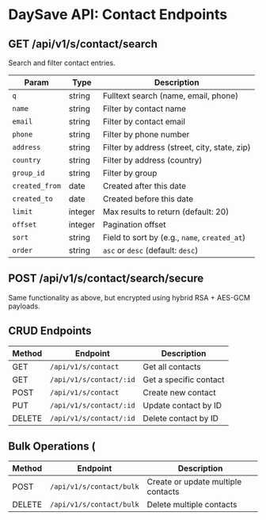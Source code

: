 # DaySave API: Contact Endpoints

## GET /api/v1/s/contact/search

Search and filter contact entries.

| Param         | Type    | Description                                   |
|---------------|---------|-----------------------------------------------|
| `q`           | string  | Fulltext search (name, email, phone)          |
| `name`        | string  | Filter by contact name                        |
| `email`       | string  | Filter by contact email                       |
| `phone`       | string  | Filter by phone number                        |
| `address`     | string  | Filter by address (street, city, state, zip)  |
| `country`     | string  | Filter by address (country)      |
| `group_id`    | string  | Filter by group                               |
| `created_from`| date    | Created after this date                       |
| `created_to`  | date    | Created before this date                      |
| `limit`       | integer | Max results to return (default: 20)           |
| `offset`      | integer | Pagination offset                             |
| `sort`        | string  | Field to sort by (e.g., `name`, `created_at`) |
| `order`       | string  | `asc` or `desc` (default: `desc`)             |

## POST /api/v1/s/contact/search/secure

Same functionality as above, but encrypted using hybrid RSA + AES-GCM payloads.

## CRUD Endpoints

| Method | Endpoint                   | Description               |
|--------|----------------------------|---------------------------|
| GET    | `/api/v1/s/contact`        | Get all contacts          |
| GET    | `/api/v1/s/contact/:id`    | Get a specific contact    |
| POST   | `/api/v1/s/contact`        | Create new contact        |
| PUT    | `/api/v1/s/contact/:id`    | Update contact by ID      |
| DELETE | `/api/v1/s/contact/:id`    | Delete contact by ID      |

## Bulk Operations (

| Method | Endpoint                   | Description                         |
|--------|----------------------------|-------------------------------------|
| POST   | `/api/v1/s/contact/bulk`   | Create or update multiple contacts  |
| DELETE | `/api/v1/s/contact/bulk`   | Delete multiple contacts            |
